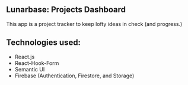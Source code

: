 ## Lunarbase: Projects Dashboard

This app is a project tracker to keep lofty ideas in check (and progress.)

## Technologies used:

- React.js
- React-Hook-Form
- Semantic UI
- Firebase (Authentication, Firestore, and Storage)
